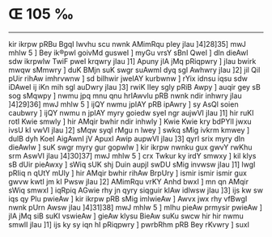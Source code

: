 # Œ 105 ‰
---
kir ikrpw pRBu BgqI lwvhu scu nwnk AMimRqu pIey jIau ]4]28]35]
mwJ mhlw 5 ] Bey ik®pwl goivMd gusweI ] myGu vrsY sBnI QweI ] dIn
dieAwl sdw ikrpwlw TwiF pweI krqwry jIau ]1] Apuny jIA jMq
pRiqpwry ] jIau bwirk mwqw sMmwry ] duK BMjn suK swgr suAwmI dyq sgl
Awhwry jIau ]2] jil Qil pUir rihAw imhrvwnw ] sd bilhwir jweIAY
kurbwnw ] rYix idnsu iqsu sdw iDAweI ij iKn mih sgl auDwry jIau ]3]
rwiK lIey sgly pRiB Awpy ] auqir gey sB sog sMqwpy ] nwmu jpq mnu qnu
hrIAwvlu pRB nwnk ndir inhwry jIau ]4]29]36] mwJ mhlw 5 ] ijQY
nwmu jpIAY pRB ipAwry ] sy AsQl soien caubwry ] ijQY nwmu n jpIAY myry
goiedw syeI ngr aujwVI jIau ]1] hir ruKI rotI Kwie smwly ] hir AMqir
bwhir ndir inhwly ] Kwie Kwie kry bdPYlI jwxu ivsU kI vwVI jIau ]2]
sMqw syqI rMgu n lwey ] swkq sMig ivkrm kmwey ] dulB dyh KoeI
AigAwnI jV ApuxI Awip aupwVI jIau ]3] qyrI srix myry dIn dieAwlw
] suK swgr myry gur gopwlw ] kir ikrpw nwnku gux gwvY rwKhu srm
AswVI jIau ]4]30]37] mwJ mhlw 5 ] crx Twkur ky irdY smwxy ]
kil klys sB dUir pieAwxy ] sWiq sUK shj Duin aupjI swDU sMig invwsw
jIau ]1] lwgI pRIiq n qUtY mUly ] hir AMqir bwhir rihAw BrpUry ]
ismir ismir ismir gux gwvw kwtI jm kI Pwsw jIau ]2] AMimRqu vrKY
Anhd bwxI ] mn qn AMqir sWiq smwxI ] iqRpiq AGwie rhy jn qyry
siqguir kIAw idlwsw jIau ]3] ijs kw sw iqs qy Plu pwieAw ] kir
ikrpw pRB sMig imlwieAw ] Awvx jwx rhy vfBwgI nwnk pUrn Awsw jIau
]4]31]38] mwJ mhlw 5 ] mIhu pieAw prmysir pwieAw ] jIA jMq
siB suKI vswieAw ] gieAw klysu BieAw suKu swcw hir hir nwmu smwlI
jIau ]1] ijs ky sy iqn hI pRiqpwry ] pwrbRhm pRB Bey rKvwry ] suxI
####

